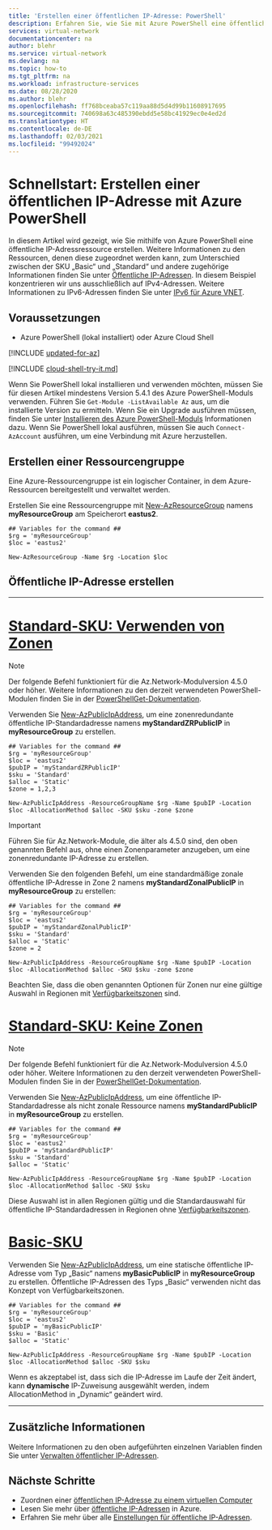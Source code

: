 ```yaml
---
title: 'Erstellen einer öffentlichen IP-Adresse: PowerShell'
description: Erfahren Sie, wie Sie mit Azure PowerShell eine öffentliche IP-Adresse erstellen.
services: virtual-network
documentationcenter: na
author: blehr
ms.service: virtual-network
ms.devlang: na
ms.topic: how-to
ms.tgt_pltfrm: na
ms.workload: infrastructure-services
ms.date: 08/28/2020
ms.author: blehr
ms.openlocfilehash: ff768bceaba57c119aa88d5d4d99b11608917695
ms.sourcegitcommit: 740698a63c485390ebdd5e58bc41929ec0e4ed2d
ms.translationtype: HT
ms.contentlocale: de-DE
ms.lasthandoff: 02/03/2021
ms.locfileid: "99492024"
---
```

# <a name="quickstart-create-a-public-ip-address-using-azure-powershell"></a>Schnellstart: Erstellen einer öffentlichen IP-Adresse mit Azure PowerShell

In diesem Artikel wird gezeigt, wie Sie mithilfe von Azure PowerShell eine öffentliche IP-Adressressource erstellen. Weitere Informationen zu den Ressourcen, denen diese zugeordnet werden kann, zum Unterschied zwischen der SKU „Basic“ und „Standard“ und andere zugehörige Informationen finden Sie unter [Öffentliche IP-Adressen](./public-ip-addresses.md).  In diesem Beispiel konzentrieren wir uns ausschließlich auf IPv4-Adressen. Weitere Informationen zu IPv6-Adressen finden Sie unter [IPv6 für Azure VNET](./ipv6-overview.md).

## <a name="prerequisites"></a>Voraussetzungen

- Azure PowerShell (lokal installiert) oder Azure Cloud Shell

[!INCLUDE [updated-for-az](../../includes/updated-for-az.md)]

[!INCLUDE [cloud-shell-try-it.md](../../includes/cloud-shell-try-it.md)]

Wenn Sie PowerShell lokal installieren und verwenden möchten, müssen Sie für diesen Artikel mindestens Version 5.4.1 des Azure PowerShell-Moduls verwenden. Führen Sie `Get-Module -ListAvailable Az` aus, um die installierte Version zu ermitteln. Wenn Sie ein Upgrade ausführen müssen, finden Sie unter [Installieren des Azure PowerShell-Moduls](/powershell/azure/install-Az-ps) Informationen dazu. Wenn Sie PowerShell lokal ausführen, müssen Sie auch `Connect-AzAccount` ausführen, um eine Verbindung mit Azure herzustellen.

## <a name="create-a-resource-group"></a>Erstellen einer Ressourcengruppe

Eine Azure-Ressourcengruppe ist ein logischer Container, in dem Azure-Ressourcen bereitgestellt und verwaltet werden.

Erstellen Sie eine Ressourcengruppe mit [New-AzResourceGroup](/powershell/module/az.resources/new-azresourcegroup) namens **myResourceGroup** am Speicherort **eastus2**.

```azurepowershell-interactive
## Variables for the command ##
$rg = 'myResourceGroup'
$loc = 'eastus2'

New-AzResourceGroup -Name $rg -Location $loc
```
## <a name="create-public-ip"></a>Öffentliche IP-Adresse erstellen

---
# <a name="standard-sku---using-zones"></a>[**Standard-SKU: Verwenden von Zonen**](#tab/option-create-public-ip-standard-zones)

>[!NOTE]
>Der folgende Befehl funktioniert für die Az.Network-Modulversion 4.5.0 oder höher.  Weitere Informationen zu den derzeit verwendeten PowerShell-Modulen finden Sie in der [PowerShellGet-Dokumentation](https://docs.microsoft.com/powershell/module/powershellget/?view=powershell-7.1).

Verwenden Sie [New-AzPublicIpAddress](/powershell/module/az.network/new-azpublicipaddress), um eine zonenredundante öffentliche IP-Standardadresse namens **myStandardZRPublicIP** in **myResourceGroup** zu erstellen.

```azurepowershell-interactive
## Variables for the command ##
$rg = 'myResourceGroup'
$loc = 'eastus2'
$pubIP = 'myStandardZRPublicIP'
$sku = 'Standard'
$alloc = 'Static'
$zone = 1,2,3

New-AzPublicIpAddress -ResourceGroupName $rg -Name $pubIP -Location $loc -AllocationMethod $alloc -SKU $sku -zone $zone
```
> [!IMPORTANT]
> Führen Sie für Az.Network-Module, die älter als 4.5.0 sind, den oben genannten Befehl aus, ohne einen Zonenparameter anzugeben, um eine zonenredundante IP-Adresse zu erstellen. 
>

Verwenden Sie den folgenden Befehl, um eine standardmäßige zonale öffentliche IP-Adresse in Zone 2 namens **myStandardZonalPublicIP** in **myResourceGroup** zu erstellen:

```azurepowershell-interactive
## Variables for the command ##
$rg = 'myResourceGroup'
$loc = 'eastus2'
$pubIP = 'myStandardZonalPublicIP'
$sku = 'Standard'
$alloc = 'Static'
$zone = 2

New-AzPublicIpAddress -ResourceGroupName $rg -Name $pubIP -Location $loc -AllocationMethod $alloc -SKU $sku -zone $zone
```

Beachten Sie, dass die oben genannten Optionen für Zonen nur eine gültige Auswahl in Regionen mit [Verfügbarkeitszonen](../availability-zones/az-overview.md?toc=%2fazure%2fvirtual-network%2ftoc.json#availability-zones) sind.

# <a name="standard-sku---no-zones"></a>[**Standard-SKU: Keine Zonen**](#tab/option-create-public-ip-standard)

>[!NOTE]
>Der folgende Befehl funktioniert für die Az.Network-Modulversion 4.5.0 oder höher.  Weitere Informationen zu den derzeit verwendeten PowerShell-Modulen finden Sie in der [PowerShellGet-Dokumentation](https://docs.microsoft.com/powershell/module/powershellget/?view=powershell-7.1).

Verwenden Sie [New-AzPublicIpAddress](/powershell/module/az.network/new-azpublicipaddress), um eine öffentliche IP-Standardadresse als nicht zonale Ressource namens **myStandardPublicIP** in **myResourceGroup** zu erstellen.

```azurepowershell-interactive
## Variables for the command ##
$rg = 'myResourceGroup'
$loc = 'eastus2'
$pubIP = 'myStandardPublicIP'
$sku = 'Standard'
$alloc = 'Static'

New-AzPublicIpAddress -ResourceGroupName $rg -Name $pubIP -Location $loc -AllocationMethod $alloc -SKU $sku
```

Diese Auswahl ist in allen Regionen gültig und die Standardauswahl für öffentliche IP-Standardadressen in Regionen ohne [Verfügbarkeitszonen](../availability-zones/az-overview.md?toc=%2fazure%2fvirtual-network%2ftoc.json#availability-zones).

# <a name="basic-sku"></a>[**Basic-SKU**](#tab/option-create-public-ip-basic)

Verwenden Sie [New-AzPublicIpAddress](/powershell/module/az.network/new-azpublicipaddress), um eine statische öffentliche IP-Adresse vom Typ „Basic“ namens **myBasicPublicIP** in **myResourceGroup** zu erstellen.  Öffentliche IP-Adressen des Typs „Basic“ verwenden nicht das Konzept von Verfügbarkeitszonen.

```azurepowershell-interactive
## Variables for the command ##
$rg = 'myResourceGroup'
$loc = 'eastus2'
$pubIP = 'myBasicPublicIP'
$sku = 'Basic'
$alloc = 'Static'

New-AzPublicIpAddress -ResourceGroupName $rg -Name $pubIP -Location $loc -AllocationMethod $alloc -SKU $sku
```
Wenn es akzeptabel ist, dass sich die IP-Adresse im Laufe der Zeit ändert, kann **dynamische** IP-Zuweisung ausgewählt werden, indem AllocationMethod in „Dynamic“ geändert wird.

---

## <a name="additional-information"></a>Zusätzliche Informationen 

Weitere Informationen zu den oben aufgeführten einzelnen Variablen finden Sie unter [Verwalten öffentlicher IP-Adressen](./virtual-network-public-ip-address.md#create-a-public-ip-address).

## <a name="next-steps"></a>Nächste Schritte
- Zuordnen einer [öffentlichen IP-Adresse zu einem virtuellen Computer](./associate-public-ip-address-vm.md#azure-portal)
- Lesen Sie mehr über [öffentliche IP-Adressen](./public-ip-addresses.md#public-ip-addresses) in Azure.
- Erfahren Sie mehr über alle [Einstellungen für öffentliche IP-Adressen](virtual-network-public-ip-address.md#create-a-public-ip-address).
